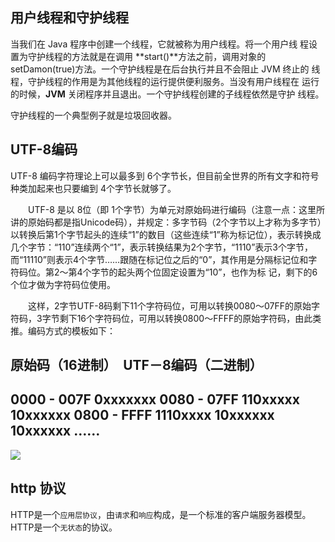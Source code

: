 
## 用户线程和守护线程

当我们在 Java 程序中创建一个线程，它就被称为用户线程。将一个用户线 程设置为守护线程的方法就是在调用 **start()**方法之前，调用对象的 setDamon(true)方法。一个守护线程是在后台执行并且不会阻止 JVM 终止的 线程，守护线程的作用是为其他线程的运行提供便利服务。当没有用户线程在 运行的时候，**JVM** 关闭程序并且退出。一个守护线程创建的子线程依然是守护 线程。

守护线程的一个典型例子就是垃圾回收器。



## UTF-8编码

UTF-8 编码字符理论上可以最多到 6个字节长，但目前全世界的所有文字和符号种类加起来也只要编到 4个字节长就够了。

　　UTF-8 是以 8位（即 1个字节）为单元对原始码进行编码（注意一点：这里所讲的原始码都是指Unicode码），并规定：多字节码（2个字节以上才称为多字节）以转换后第1个字节起头的连续“1”的数目（这些连续“1”称为标记位），表示转换成几个字节：“110”连续两个“1”，表示转换结果为2个字节，“1110”表示3个字节，而“11110”则表示4个字节……跟随在标记位之后的“0”，其作用是分隔标记位和字符码位。第2～第4个字节的起头两个位固定设置为“10”，也作为标
记，剩下的6个位才做为字符码位使用。

　　这样，2字节UTF-8码剩下11个字符码位，可用以转换0080～07FF的原始字符码，3字节剩下16个字符码位，可用以转换0800～FFFF的原始字符码，由此类推。编码方式的模板如下：

原始码（16进制）　UTF－8编码（二进制）
--------------------------------------------
0000 - 007F       0xxxxxxx
0080 - 07FF       110xxxxx 10xxxxxx
0800 - FFFF       1110xxxx 10xxxxxx 10xxxxxx
……
--------------------------------------------

![](https://gitee.com/cpfree/picture-warehouse/raw/master/pic1/1645588094173.png)

## http 协议

HTTP是一个`应用层协议`，由`请求`和`响应`构成，是一个标准的客户端服务器模型。HTTP是一个`无状态`的协议。
